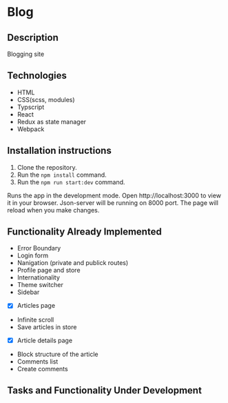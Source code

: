 # Blog

## Description
Blogging site

## Technologies
- HTML
- CSS(scss, modules)
- Typscript
- React
- Redux as state manager
- Webpack

## Installation instructions
1. Clone the repository.
2. Run the `npm install` command.
3. Run the `npm run start:dev` command.

Runs the app in the development mode.
Open http://localhost:3000 to view it in your browser.
Json-server will be running on 8000 port.
The page will reload when you make changes.

## Functionality Already Implemented
- Error Boundary
- Login form
- Nanigation (private and publick routes)
- Profile page and store
- Internationality
- Theme switcher
- Sidebar
- [x] Articles page
- Infinite scroll
- Save articles in store
- [x] Article details page
- Block structure of the article
- Comments list
- Create comments

## Tasks and Functionality Under Development

